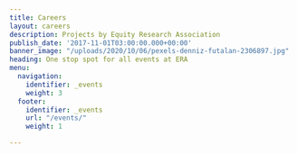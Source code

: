 ```yaml
---
title: Careers
layout: careers
description: Projects by Equity Research Association
publish_date: '2017-11-01T03:00:00.000+00:00'
banner_image: "/uploads/2020/10/06/pexels-denniz-futalan-2306897.jpg"
heading: One stop spot for all events at ERA
menu:
  navigation:
    identifier: _events
    weight: 3
  footer:
    identifier: _events
    url: "/events/"
    weight: 1

---
```

